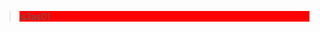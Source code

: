 <!--
 * @Descripttion: Spicy chicken
 * @Author: YuShu Xiao
 * @Date: 2023-02-03 23:32:20
 * @LastEditors: YuShu Xiao
 * @LastEditTime: 2023-02-13 14:00:11
-->
<style>
.example{
    background-color:red;
}
</style>
><div class="example">js3as01</div>
